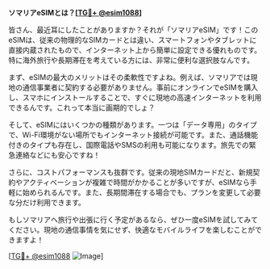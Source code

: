 **ソマリアeSIMとは？[[TG💪+ @esim1088](https://t.me/s/esim1088)]**

皆さん、最近耳にしたことがありますか？それが「ソマリアeSIM」です！このeSIMは、従来の物理的なSIMカードとは違い、スマートフォンやタブレットに直接内蔵されたもので、インターネット上から簡単に設定できる優れものです。特に海外旅行や長期滞在を考えている方には、非常に便利な選択肢なんです。

まず、eSIMの最大のメリットはその柔軟性ですよね。例えば、ソマリアでは現地の通信事業者に契約する必要がありません。事前にオンラインでeSIMを購入し、スマホにインストールすることで、すぐに現地の高速インターネットを利用できるんです。これって本当に画期的でしょ？

そして、eSIMにはいくつかの種類があります。一つは「データ専用」のタイプで、Wi-Fi環境がない場所でもインターネット接続が可能です。また、通話機能付きのタイプも存在し、国際電話やSMSの利用も可能になります。旅先での緊急連絡などにも安心ですね！

さらに、コストパフォーマンスも抜群です。従来の現地SIMカードだと、新規契約やアクティベーションが複雑で時間がかかることが多いですが、eSIMなら手軽に始められるんです。また、長期間滞在する場合でも、プランを変更して必要な分だけ利用できます。

もしソマリアへ旅行や出張に行く予定があるなら、ぜひ一度eSIMを試してみてください。現地の通信事情を気にせず、快適なモバイルライフを楽しむことができますよ！

[[TG💪+ @esim1088](https://t.me/s/esim1088) ![Image](https://i.postimg.cc/Y0z9fWf4/image.png)]